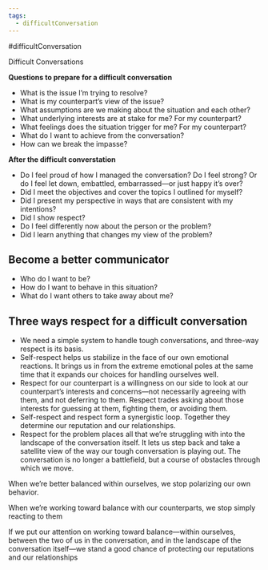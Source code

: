 ```yaml
---
tags:
  - difficultConversation
---
```

#difficultConversation 

Difficult Conversations


**Questions to prepare for a difficult conversation**

* What is the issue I’m trying to resolve?
* What is my counterpart’s view of the issue?
* What assumptions are we making about the situation and each other?
* What underlying interests are at stake for me? For my counterpart?
* What feelings does the situation trigger for me? For my counterpart?
* What do I want to achieve from the conversation?
* How can we break the impasse?

**After the difficult converstation**

* Do I feel proud of how I managed the conversation? Do I feel strong? Or do I feel let down, embattled, embarrassed—or just happy it’s over?
* Did I meet the objectives and cover the topics I outlined for myself?
* Did I present my perspective in ways that are consistent with my intentions?
* Did I show respect?
* Do I feel differently now about the person or the problem?
* Did I learn anything that changes my view of the problem?

Become a better communicator
----------------------------

* Who do I want to be?
* How do I want to behave in this situation?
* What do I want others to take away about me?

Three ways respect for a difficult conversation
-----------------------------------------------

*   We need a simple system to handle tough conversations, and three-way respect is its basis.
*   Self-respect helps us stabilize in the face of our own emotional reactions. It brings us in from the extreme emotional poles at the same time that it expands our choices for handling ourselves well.
*   Respect for our counterpart is a willingness on our side to look at our counterpart’s interests and concerns—not necessarily agreeing with them, and not deferring to them. Respect trades asking about those interests for guessing at them, fighting them, or avoiding them.
*   Self-respect and respect form a synergistic loop. Together they determine our reputation and our relationships.
*   Respect for the problem places all that we’re struggling with into the landscape of the conversation itself. It lets us step back and take a satellite view of the way our tough conversation is playing out. The conversation is no longer a battlefield, but a course of obstacles through which we move.

When we’re better balanced within ourselves, we stop polarizing our own behavior.

When we’re working toward balance with our counterparts, we stop simply reacting to them

If we put our attention on working toward balance—within ourselves, between the two of us in the conversation, and in the landscape of the conversation itself—we stand a good chance of protecting our reputations and our relationships